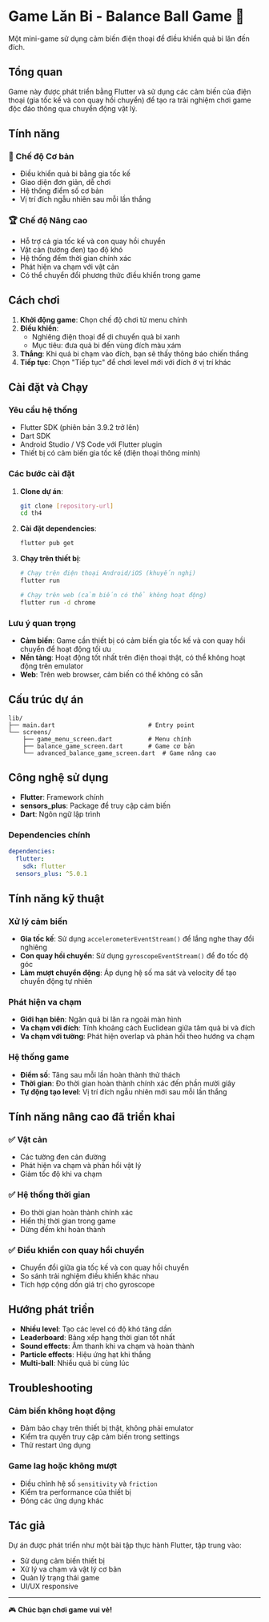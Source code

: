 # Game Lăn Bi - Balance Ball Game 🎯

Một mini-game sử dụng cảm biến điện thoại để điều khiển quả bi lăn đến đích.

## Tổng quan

Game này được phát triển bằng Flutter và sử dụng các cảm biến của điện thoại (gia tốc kế và con quay hồi chuyển) để tạo ra trải nghiệm chơi game độc đáo thông qua chuyển động vật lý.

## Tính năng

### 🎯 Chế độ Cơ bản
- Điều khiển quả bi bằng gia tốc kế
- Giao diện đơn giản, dễ chơi
- Hệ thống điểm số cơ bản
- Vị trí đích ngẫu nhiên sau mỗi lần thắng

### 🏆 Chế độ Nâng cao
- Hỗ trợ cả gia tốc kế và con quay hồi chuyển
- Vật cản (tường đen) tạo độ khó
- Hệ thống đếm thời gian chính xác
- Phát hiện va chạm với vật cản
- Có thể chuyển đổi phương thức điều khiển trong game

## Cách chơi

1. **Khởi động game**: Chọn chế độ chơi từ menu chính
2. **Điều khiển**: 
   - Nghiêng điện thoại để di chuyển quả bi xanh
   - Mục tiêu: đưa quả bi đến vùng đích màu xám
3. **Thắng**: Khi quả bi chạm vào đích, bạn sẽ thấy thông báo chiến thắng
4. **Tiếp tục**: Chọn "Tiếp tục" để chơi level mới với đích ở vị trí khác

## Cài đặt và Chạy

### Yêu cầu hệ thống
- Flutter SDK (phiên bản 3.9.2 trở lên)
- Dart SDK
- Android Studio / VS Code với Flutter plugin
- Thiết bị có cảm biến gia tốc kế (điện thoại thông minh)

### Các bước cài đặt

1. **Clone dự án**:
   ```bash
   git clone [repository-url]
   cd th4
   ```

2. **Cài đặt dependencies**:
   ```bash
   flutter pub get
   ```

3. **Chạy trên thiết bị**:
   ```bash
   # Chạy trên điện thoại Android/iOS (khuyến nghị)
   flutter run
   
   # Chạy trên web (cảm biến có thể không hoạt động)
   flutter run -d chrome
   ```

### Lưu ý quan trọng
- **Cảm biến**: Game cần thiết bị có cảm biến gia tốc kế và con quay hồi chuyển để hoạt động tối ưu
- **Nền tảng**: Hoạt động tốt nhất trên điện thoại thật, có thể không hoạt động trên emulator
- **Web**: Trên web browser, cảm biến có thể không có sẵn

## Cấu trúc dự án

```
lib/
├── main.dart                          # Entry point
└── screens/
    ├── game_menu_screen.dart          # Menu chính
    ├── balance_game_screen.dart       # Game cơ bản
    └── advanced_balance_game_screen.dart  # Game nâng cao
```

## Công nghệ sử dụng

- **Flutter**: Framework chính
- **sensors_plus**: Package để truy cập cảm biến
- **Dart**: Ngôn ngữ lập trình

### Dependencies chính
```yaml
dependencies:
  flutter:
    sdk: flutter
  sensors_plus: ^5.0.1
```

## Tính năng kỹ thuật

### Xử lý cảm biến
- **Gia tốc kế**: Sử dụng `accelerometerEventStream()` để lắng nghe thay đổi nghiêng
- **Con quay hồi chuyển**: Sử dụng `gyroscopeEventStream()` để đo tốc độ góc
- **Làm mượt chuyển động**: Áp dụng hệ số ma sát và velocity để tạo chuyển động tự nhiên

### Phát hiện va chạm
- **Giới hạn biên**: Ngăn quả bi lăn ra ngoài màn hình
- **Va chạm với đích**: Tính khoảng cách Euclidean giữa tâm quả bi và đích
- **Va chạm với tường**: Phát hiện overlap và phản hồi theo hướng va chạm

### Hệ thống game
- **Điểm số**: Tăng sau mỗi lần hoàn thành thử thách
- **Thời gian**: Đo thời gian hoàn thành chính xác đến phần mười giây
- **Tự động tạo level**: Vị trí đích ngẫu nhiên mới sau mỗi lần thắng

## Tính năng nâng cao đã triển khai

### ✅ Vật cản
- Các tường đen cản đường
- Phát hiện va chạm và phản hồi vật lý
- Giảm tốc độ khi va chạm

### ✅ Hệ thống thời gian
- Đo thời gian hoàn thành chính xác
- Hiển thị thời gian trong game
- Dừng đếm khi hoàn thành

### ✅ Điều khiển con quay hồi chuyển
- Chuyển đổi giữa gia tốc kế và con quay hồi chuyển
- So sánh trải nghiệm điều khiển khác nhau
- Tích hợp cộng dồn giá trị cho gyroscope

## Hướng phát triển

- **Nhiều level**: Tạo các level có độ khó tăng dần
- **Leaderboard**: Bảng xếp hạng thời gian tốt nhất
- **Sound effects**: Âm thanh khi va chạm và hoàn thành
- **Particle effects**: Hiệu ứng hạt khi thắng
- **Multi-ball**: Nhiều quả bi cùng lúc

## Troubleshooting

### Cảm biến không hoạt động
- Đảm bảo chạy trên thiết bị thật, không phải emulator
- Kiểm tra quyền truy cập cảm biến trong settings
- Thử restart ứng dụng

### Game lag hoặc không mượt
- Điều chỉnh hệ số `sensitivity` và `friction`
- Kiểm tra performance của thiết bị
- Đóng các ứng dụng khác

## Tác giả

Dự án được phát triển như một bài tập thực hành Flutter, tập trung vào:
- Sử dụng cảm biến thiết bị
- Xử lý va chạm và vật lý cơ bản
- Quản lý trạng thái game
- UI/UX responsive

---

🎮 **Chúc bạn chơi game vui vẻ!**